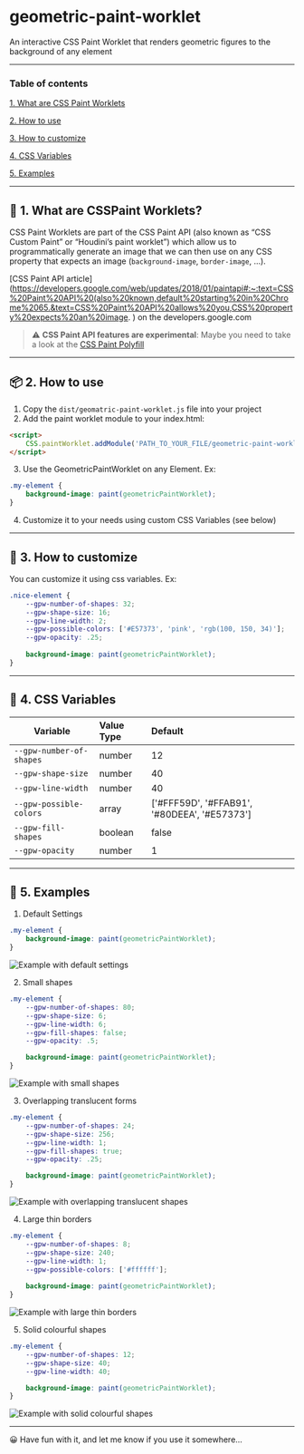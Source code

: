 # geometric-paint-worklet
An interactive CSS Paint Worklet that renders geometric figures to the background of any element

---
### Table of contents
[1. What are CSS Paint Worklets](#-1-what-are-csspaint-worklets)

[2. How to use](#-2-how-to-use)

[3. How to customize](#-3-how-to-customize)

[4. CSS Variables](#-4-css-variables)

[5. Examples](#-5-examples)

---

## 🧪 1. What are CSSPaint Worklets?
CSS Paint Worklets are part of the CSS Paint API (also known as “CSS Custom Paint” or “Houdini’s paint worklet”) which allow us to programmatically generate an image that we can then use on any CSS property that expects an image (`background-image`, `border-image`, ...).

[CSS Paint API article](https://developers.google.com/web/updates/2018/01/paintapi#:~:text=CSS%20Paint%20API%20(also%20known,default%20starting%20in%20Chrome%2065.&text=CSS%20Paint%20API%20allows%20you,CSS%20property%20expects%20an%20image.
) on the developers.google.com


> ⚠️ **CSS Paint API features are experimental**: Maybe you need to take a look at the [CSS Paint Polyfill](https://github.com/GoogleChromeLabs/css-paint-polyfill)

---

## 📦 2. How to use
1. Copy the `dist/geomatric-paint-worklet.js` file into your project
2. Add the paint worklet module to your index.html:
```html
<script>
    CSS.paintWorklet.addModule('PATH_TO_YOUR_FILE/geometric-paint-worklet.js');
</script>
```
3. Use the GeometricPaintWorklet on any Element. Ex:
```css
.my-element {
    background-image: paint(geometricPaintWorklet);
}
```
4. Customize it to your needs using custom CSS Variables (see below)

---

## 💈 3. How to customize
You can customize it using css variables. Ex:
```css
.nice-element {
    --gpw-number-of-shapes: 32;
    --gpw-shape-size: 16;
    --gpw-line-width: 2;
    --gpw-possible-colors: ['#E57373', 'pink', 'rgb(100, 150, 34)'];
    --gpw-opacity: .25;
    
    background-image: paint(geometricPaintWorklet);
}
```

---

## 🦖 4. CSS Variables
| Variable                  | Value Type    | Default  |
| ------------------------- |:------------- | :--------|
| `--gpw-number-of-shapes`  | number        | 12       |
| `--gpw-shape-size`        | number        | 40       |
| `--gpw-line-width`        | number        | 40       |
| `--gpw-possible-colors`   | array         | ['#FFF59D', '#FFAB91', '#80DEEA', '#E57373']      |
| `--gpw-fill-shapes`       | boolean       | false    |
| `--gpw-opacity`           | number        | 1        |

---

## 📸 5. Examples
1. Default Settings
```css
.my-element {
    background-image: paint(geometricPaintWorklet);
}
```
![Example with default settings](images/example_1.jpg)

2. Small shapes
```css
.my-element {
    --gpw-number-of-shapes: 80;
    --gpw-shape-size: 6;
    --gpw-line-width: 6;
    --gpw-fill-shapes: false;
    --gpw-opacity: .5;

    background-image: paint(geometricPaintWorklet);
}
```
![Example with small shapes](images/example_2.jpg)

3. Overlapping translucent forms
```css
.my-element {
    --gpw-number-of-shapes: 24;
    --gpw-shape-size: 256;
    --gpw-line-width: 1;
    --gpw-fill-shapes: true;
    --gpw-opacity: .25;

    background-image: paint(geometricPaintWorklet);
}
```
![Example with overlapping translucent shapes](images/example_3.jpg)

4. Large thin borders
```css
.my-element {
    --gpw-number-of-shapes: 8;
    --gpw-shape-size: 240;
    --gpw-line-width: 1;
    --gpw-possible-colors: ['#ffffff'];
    
    background-image: paint(geometricPaintWorklet);
}
```
![Example with large thin borders](images/example_4.jpg)

5. Solid colourful shapes
```css
.my-element {
    --gpw-number-of-shapes: 12;
    --gpw-shape-size: 40;
    --gpw-line-width: 40;

    background-image: paint(geometricPaintWorklet);
}
```
![Example with solid colourful shapes](images/example_5.jpg)

---

😀 Have fun with it, and let me know if you use it somewhere...
